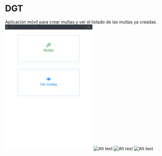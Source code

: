 # DGT
Aplicación móvil para crear multas y ver el listado de las multas ya creadas.
![Alt text](https://github.com/amaia9119/dgt/blob/master/imgReadme/index.PNG)
![Alt text](https://github.com/amaia9119/dgt/tree/master/imgReadme/menu.PNG)
![Alt text](https://github.com/amaia9119/dgt/tree/master/imgReadme/listado.PNG)
![Alt text](https://github.com/amaia9119/dgt/tree/master/imgReadme/multar.PNG)